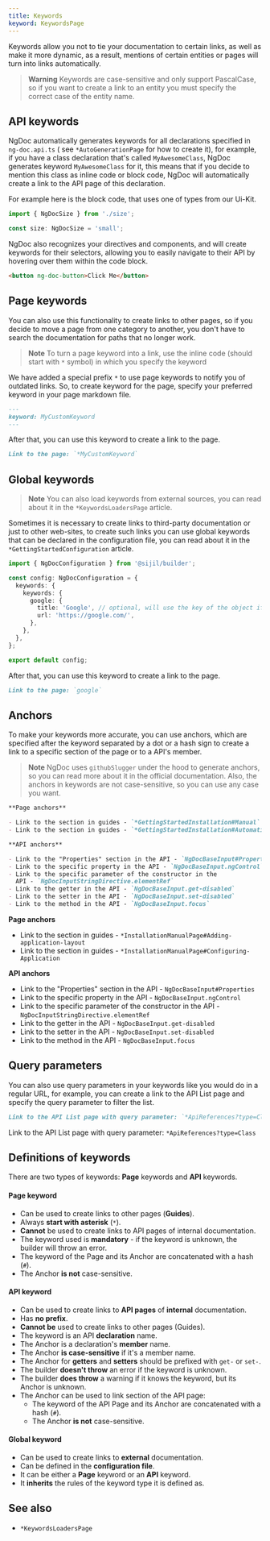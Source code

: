 ```yaml
---
title: Keywords
keyword: KeywordsPage
---
```


Keywords allow you not to tie your documentation to certain links, as well as make it more dynamic,
as a result, mentions of certain entities or pages will turn into links automatically.

> **Warning**
> Keywords are case-sensitive and only support PascalCase, so if you want to create a link to
> an entity you must specify the correct case of the entity name.

## API keywords

NgDoc automatically generates keywords for all declarations specified in `ng-doc.api.ts` (
see `*AutoGenerationPage` for how to create it), for example, if you have a class declaration that's
called
`MyAwesomeClass`, NgDoc generates keyword `MyAwesomeClass` for it, this means that if you decide to
mention this class as inline code or block code, NgDoc will automatically create a link to the API
page of this declaration.

For example here is the block code, that uses one of types from our Ui-Kit.

```typescript
import { NgDocSize } from './size';

const size: NgDocSize = 'small';
```

NgDoc also recognizes your directives and components, and will create keywords for their selectors,
allowing you to easily navigate to their API by hovering over them within the code block.

```html
<button ng-doc-button>Click Me</button>
```

## Page keywords

You can also use this functionality to create links to other pages, so if you decide to move a page
from one category to another, you don't have to search the documentation for paths that no longer
work.

> **Note**
> To turn a page keyword into a link, use the inline code (should start with `*` symbol)
> in which you specify the keyword

We have added a special prefix `*` to use page keywords to notify you of outdated links. So, to
create keyword for the page, specify your preferred keyword in your page markdown file.

```markdown name="index.md" {2}
---
keyword: MyCustomKeyword
---
```

After that, you can use this keyword to create a link to the page.

```markdown name="index.md"
Link to the page: `*MyCustomKeyword`
```

## Global keywords

> **Note**
> You can also load keywords from external sources, you can read about it in the
> `*KeywordsLoadersPage` article.

Sometimes it is necessary to create links to third-party documentation or just to other web-sites,
to create such links you can use global keywords that can be declared in the configuration file,
you can read about it in the `*GettingStartedConfiguration` article.

```typescript name="ng-doc.config.ts"
import { NgDocConfiguration } from '@sijil/builder';

const config: NgDocConfiguration = {
  keywords: {
    keywords: {
      google: {
        title: 'Google', // optional, will use the key of the object if not provided
        url: 'https://google.com/',
      },
    },
  },
};

export default config;
```

After that, you can use this keyword to create a link to the page.

```markdown name="index.md"
Link to the page: `google`
```

## Anchors

To make your keywords more accurate, you can use anchors, which are specified after the keyword
separated by a dot or a hash sign to create a link to a specific section of the page or to a
API's member.

> **Note**
> NgDoc uses `githubSlugger` under the hood to generate anchors, so you can read more about it in
> the official documentation. Also, the anchors in keywords are not case-sensitive, so you can use
> any case you want.

```markdown name="index.md"
**Page anchors**

- Link to the section in guides - `*GettingStartedInstallation#Manual`
- Link to the section in guides - `*GettingStartedInstallation#Automatic-Recommended`

**API anchors**

- Link to the "Properties" section in the API - `NgDocBaseInput#Properties`
- Link to the specific property in the API - `NgDocBaseInput.ngControl`
- Link to the specific parameter of the constructor in the
  API - `NgDocInputStringDirective.elementRef`
- Link to the getter in the API - `NgDocBaseInput.get-disabled`
- Link to the setter in the API - `NgDocBaseInput.set-disabled`
- Link to the method in the API - `NgDocBaseInput.focus`
```

**Page anchors**

- Link to the section in guides - `*InstallationManualPage#Adding-application-layout`
- Link to the section in guides - `*InstallationManualPage#Configuring-Application`

**API anchors**

- Link to the "Properties" section in the API - `NgDocBaseInput#Properties`
- Link to the specific property in the API - `NgDocBaseInput.ngControl`
- Link to the specific parameter of the constructor in the
  API - `NgDocInputStringDirective.elementRef`
- Link to the getter in the API - `NgDocBaseInput.get-disabled`
- Link to the setter in the API - `NgDocBaseInput.set-disabled`
- Link to the method in the API - `NgDocBaseInput.focus`

## Query parameters

You can also use query parameters in your keywords like you would do in a regular URL, for example,
you can create a link to the API List page and specify the query parameter to filter the list.

```markdown name="index.md"
Link to the API List page with query parameter: `*ApiReferences?type=Class`
```

Link to the API List page with query parameter: `*ApiReferences?type=Class`

## Definitions of keywords

There are two types of keywords: **Page** keywords and **API** keywords.

#### Page keyword

- Can be used to create links to other pages (**Guides**).
- Always **start with asterisk** (`*`).
- **Cannot** be used to create links to API pages of internal documentation.
- The keyword used is **mandatory** - if the keyword is unknown, the builder will throw an error.
- The keyword of the Page and its Anchor are concatenated with a hash (`#`).
- The Anchor **is not** case-sensitive.

#### API keyword

- Can be used to create links to **API pages** of **internal** documentation.
- Has **no prefix**.
- **Cannot be** used to create links to other pages (Guides).
- The keyword is an API **declaration** name.
- The Anchor is a declaration's **member** name.
- The Anchor **is case-sensitive** if it's a member name.
- The Anchor for **getters** and **setters** should be prefixed with `get-` or `set-`.
- The builder **doesn't throw** an error if the keyword is unknown.
- The builder **does throw** a warning if it knows the keyword, but its Anchor is unknown.
- The Anchor can be used to link section of the API page:
  - The keyword of the API Page and its Anchor are concatenated with a hash (`#`).
  - The Anchor **is not** case-sensitive.

#### Global keyword

- Can be used to create links to **external** documentation.
- Can be defined in the **configuration file**.
- It can be either a **Page** keyword or an **API** keyword.
- It **inherits** the rules of the keyword type it is defined as.

## See also

- `*KeywordsLoadersPage`
